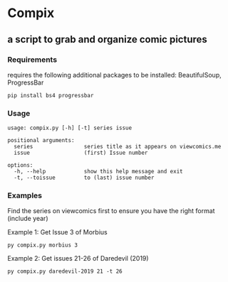 # Compix
## a script to grab and organize comic pictures

### Requirements

requires the following additional packages to be installed: BeautifulSoup, ProgressBar
```
pip install bs4 progressbar
```

### Usage
```
usage: compix.py [-h] [-t] series issue

positional arguments:
  series                series title as it appears on viewcomics.me
  issue                 (first) Issue number

options:
  -h, --help            show this help message and exit
  -t, --toissue         to (last) issue number 
```

### Examples
Find the series on viewcomics first to ensure you have the right format (include year)

Example 1: Get Issue 3 of Morbius
```
py compix.py morbius 3 
```

Example 2: Get issues 21-26 of Daredevil (2019)
```
py compix.py daredevil-2019 21 -t 26
```

